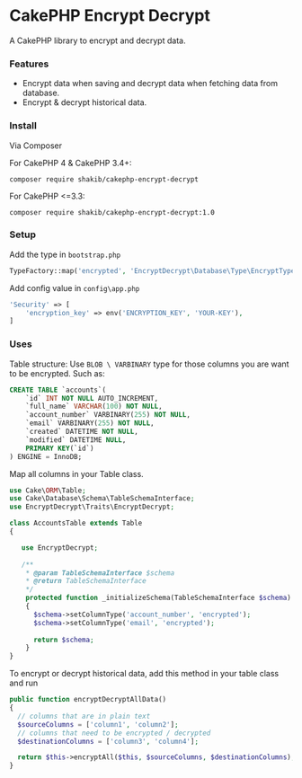 # CakePHP Encrypt Decrypt
A CakePHP library to encrypt and decrypt data. 

### Features

- Encrypt data when saving and decrypt data when fetching data from database.
- Encrypt & decrypt historical data.

### Install

Via Composer

For CakePHP 4 & CakePHP 3.4+:

`composer require shakib/cakephp-encrypt-decrypt`

For CakePHP <=3.3:

`composer require shakib/cakephp-encrypt-decrypt:1.0`

### Setup

Add the type in `bootstrap.php`
``` php
TypeFactory::map('encrypted', 'EncryptDecrypt\Database\Type\EncryptType');
```
Add config value in `config\app.php`
``` php
'Security' => [
    'encryption_key' => env('ENCRYPTION_KEY', 'YOUR-KEY'),
]
```

### Uses
Table structure: Use `BLOB \ VARBINARY` type for those columns you are want to be encrypted. Such as:
``` sql
CREATE TABLE `accounts`(
    `id` INT NOT NULL AUTO_INCREMENT,
    `full_name` VARCHAR(100) NOT NULL,    
    `account_number` VARBINARY(255) NOT NULL,    
    `email` VARBINARY(255) NOT NULL,    
    `created` DATETIME NOT NULL,
    `modified` DATETIME NULL,
    PRIMARY KEY(`id`)
) ENGINE = InnoDB;
```

Map all columns in your Table class.
``` php
use Cake\ORM\Table;
use Cake\Database\Schema\TableSchemaInterface;
use EncryptDecrypt\Traits\EncryptDecrypt;

class AccountsTable extends Table
{

   use EncryptDecrypt;
    
   /**
    * @param TableSchemaInterface $schema
    * @return TableSchemaInterface
    */
    protected function _initializeSchema(TableSchemaInterface $schema): TableSchemaInterface
    {
      $schema->setColumnType('account_number', 'encrypted');
      $schema->setColumnType('email', 'encrypted');
      
      return $schema;
    }
}
```

To encrypt or decrypt historical data, add this method in your table class and run
``` php
public function encryptDecryptAllData()
{
  // columns that are in plain text
  $sourceColumns = ['column1', 'column2']; 	
  // columns that need to be encrypted / decrypted
  $destinationColumns = ['column3', 'column4'];

  return $this->encryptAll($this, $sourceColumns, $destinationColumns);
}
```
